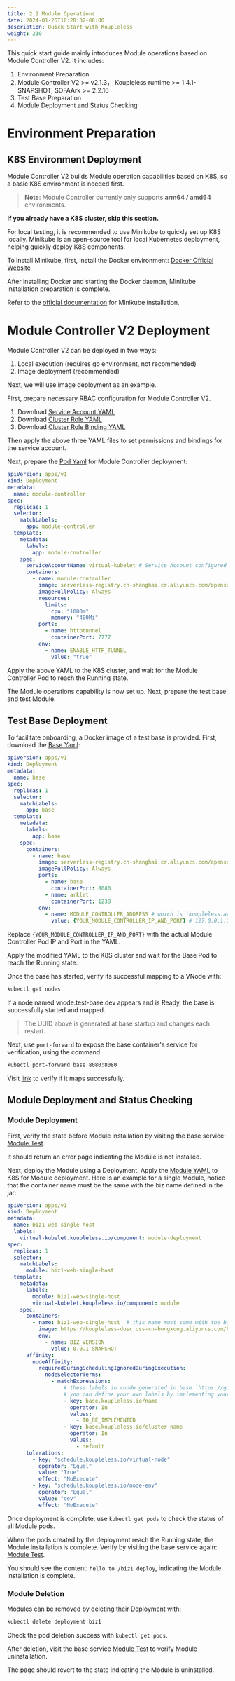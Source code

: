 ```yaml
---
title: 2.2 Module Operations
date: 2024-01-25T10:28:32+08:00
description: Quick Start with Koupleless
weight: 210
---
```


This quick start guide mainly introduces Module operations based on Module Controller V2. It includes:

1. Environment Preparation
2. Module Controller V2 >= v2.1.3， Koupleless runtime >= 1.4.1-SNAPSHOT, SOFAArk >= 2.2.16
3. Test Base Preparation
4. Module Deployment and Status Checking

# Environment Preparation

## K8S Environment Deployment

Module Controller V2 builds Module operation capabilities based on K8S, so a basic K8S environment is needed first.

> **Note**: Module Controller currently only supports **arm64 / amd64** environments.

**If you already have a K8S cluster, skip this section.**

For local testing, it is recommended to use Minikube to quickly set up K8S locally. Minikube is an open-source tool for local Kubernetes deployment, helping quickly deploy K8S components.

To install Minikube, first, install the Docker environment: [Docker Official Website](https://www.docker.com/get-started/)

After installing Docker and starting the Docker daemon, Minikube installation preparation is complete.

Refer to the [official documentation](https://minikube.sigs.k8s.io/docs/start/?arch=%2Fmacos%2Farm64%2Fstable%2Fbinary+download) for Minikube installation.

# Module Controller V2 Deployment

Module Controller V2 can be deployed in two ways:
1. Local execution (requires go environment, not recommended)
2. Image deployment (recommended)

Next, we will use image deployment as an example.

First, prepare necessary RBAC configuration for Module Controller V2.

1. Download [Service Account YAML](https://github.com/koupleless/module-controller/blob/main/samples/rbac/base_service_account.yaml)
2. Download [Cluster Role YAML](https://github.com/koupleless/module-controller/blob/main/samples/rbac/base_service_account_cluster_role.yaml)
3. Download [Cluster Role Binding YAML](https://github.com/koupleless/module-controller/blob/main/samples/rbac/base_service_account_cluster_role_binding.yaml)

Then apply the above three YAML files to set permissions and bindings for the service account.

Next, prepare the [Pod Yaml](https://github.com/koupleless/module-controller/tree/main/example/quick-start/module-controller.yaml) for Module Controller deployment:

```yaml
apiVersion: apps/v1
kind: Deployment
metadata:
  name: module-controller
spec:
  replicas: 1
  selector:
    matchLabels:
      app: module-controller
  template:
    metadata:
      labels:
        app: module-controller
    spec:
      serviceAccountName: virtual-kubelet # Service Account configured in the previous step
      containers:
        - name: module-controller
          image: serverless-registry.cn-shanghai.cr.aliyuncs.com/opensource/release/module-controller-v2:v2.1.4 # already upload to image registry
          imagePullPolicy: Always
          resources:
            limits:
              cpu: "1000m"
              memory: "400Mi"
          ports:
            - name: httptunnel
              containerPort: 7777
          env:
            - name: ENABLE_HTTP_TUNNEL
              value: "true"
```

Apply the above YAML to the K8S cluster, and wait for the Module Controller Pod to reach the Running state.

The Module operations capability is now set up. Next, prepare the test base and test Module.

## Test Base Deployment

To facilitate onboarding, a Docker image of a test base is provided. First, download the [Base Yaml](https://github.com/koupleless/module-controller/tree/main/example/quick-start/base.yaml):

```yaml
apiVersion: apps/v1
kind: Deployment
metadata:
  name: base
spec:
  replicas: 1
  selector:
    matchLabels:
      app: base
  template:
    metadata:
      labels:
        app: base
    spec:
      containers:
        - name: base
          image: serverless-registry.cn-shanghai.cr.aliyuncs.com/opensource/test/base-web:1.4.0 # Pre-packaged image, from https://github.com/koupleless/samples/blob/main/springboot-samples/web/tomcat/Dockerfile
          imagePullPolicy: Always
          ports:
            - name: base
              containerPort: 8080
            - name: arklet
              containerPort: 1238
          env:
            - name: MODULE_CONTROLLER_ADDRESS # which is `koupleless.arklet.http.heartbeat.endpoint` in koupleless runtime in the base-web
              value: {YOUR_MODULE_CONTROLLER_IP_AND_PORT} # 127.0.0.1:7777
```

Replace `{YOUR_MODULE_CONTROLLER_IP_AND_PORT}` with the actual Module Controller Pod IP and Port in the YAML.

Apply the modified YAML to the K8S cluster and wait for the Base Pod to reach the Running state.

Once the base has started, verify its successful mapping to a VNode with:

```bash
kubectl get nodes
```

If a node named vnode.test-base.dev appears and is Ready, the base is successfully started and mapped.

> The UUID above is generated at base startup and changes each restart.

Next, use `port-forward` to expose the base container's service for verification, using the command:

```bash
kubectl port-forward base 8080:8080
```

Visit [link](http://localhost:8080/biz1) to verify if it maps successfully.

## Module Deployment and Status Checking

### Module Deployment

First, verify the state before Module installation by visiting the base service: [Module Test](http://localhost:8080/biz1).

It should return an error page indicating the Module is not installed.

Next, deploy the Module using a Deployment. Apply the [Module YAML](https://github.com/koupleless/module-controller/tree/main/example/quick-start/module.yaml) to K8S for Module deployment. Here is an example for a single Module, notice that the container name must be the same with the biz name defined in the jar:

```yaml
apiVersion: apps/v1
kind: Deployment
metadata:
  name: biz1-web-single-host
  labels:
    virtual-kubelet.koupleless.io/component: module-deployment
spec:
  replicas: 1
  selector:
    matchLabels:
      module: biz1-web-single-host
  template:
    metadata:
      labels:
        module: biz1-web-single-host
        virtual-kubelet.koupleless.io/component: module
    spec:
      containers:
        - name: biz1-web-single-host  # this name must same with the biz name defined in the jar
          image: https://koupleless-dosc.oss-cn-hongkong.aliyuncs.com/biz1-web-single-host-0.0.1-SNAPSHOT-ark-biz.jar
          env:
            - name: BIZ_VERSION
              value: 0.0.1-SNAPSHOT
      affinity:
        nodeAffinity:
          requiredDuringSchedulingIgnoredDuringExecution:
            nodeSelectorTerms:
              - matchExpressions:
                  # these labels in vnode generated in base `https://github.com/koupleless/runtime/blob/main/arklet-core/src/main/java/com/alipay/sofa/koupleless/arklet/core/hook/base/BaseMetadataHookImpl.java`
                  # you can define your own labels by implementing your own BaseMetadataHookImpl
                  - key: base.koupleless.io/name
                    operator: In
                    values:
                      - TO_BE_IMPLEMENTED
                  - key: base.koupleless.io/cluster-name
                    operator: In
                    values:
                      - default
      tolerations:
        - key: "schedule.koupleless.io/virtual-node"
          operator: "Equal"
          value: "True"
          effect: "NoExecute"
        - key: "schedule.koupleless.io/node-env"
          operator: "Equal"
          value: "dev"
          effect: "NoExecute"
```

Once deployment is complete, use `kubectl get pods` to check the status of all Module pods.

When the pods created by the deployment reach the Running state, the Module installation is complete. Verify by visiting the base service again: [Module Test](http://localhost:8080/biz1).

You should see the content: `hello to /biz1 deploy`, indicating the Module installation is complete.

### Module Deletion

Modules can be removed by deleting their Deployment with:

```bash
kubectl delete deployment biz1
```

Check the pod deletion success with `kubectl get pods`.

After deletion, visit the base service [Module Test](http://localhost:8080/biz1) to verify Module uninstallation.

The page should revert to the state indicating the Module is uninstalled.  
